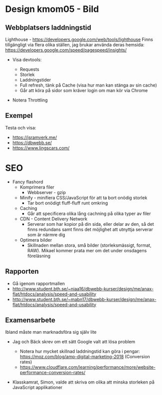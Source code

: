 # Design kmom05 - Bild

## Webbplatsers laddningstid

Lighthouse - https://developers.google.com/web/tools/lighthouse
Finns tillgängligt via flera olika ställen, jag brukar använda deras hemsida: https://developers.google.com/speed/pagespeed/insights/

* Visa devtools:
    * Requests
    * Storlek
    * Laddningstider
    * Full refresh, tänk på Cache (visa hur man kan stänga av sin cache)
    * Går att köra på sidor som kräver login om man kör via Chrome

* Notera Throttling

## Exempel

Testa och visa:
* https://jsramverk.me/
* https://dbwebb.se/
* https://www.lingscars.com/

# SEO

* Fancy flashord
    * Komprimera filer
        * Webbserver - gzip
    * Minify - minifiera CSS/JavaScript för att ta bort onödig storlek
        * Tar bort onödigt fluff-fluff runt omkring
    * Caching
        * Går att specificera olika lång cachning på olika typer av filer
    * CDN - Content Delivery Network
        * Serverar som har kopior på din sida, eller delar av den, så det finns redundans samt finns det möjlighet att utnyttja serverar som är närmre dig
    * Optimera bilder
        * Skillnaden mellan stora, små bilder (storleksmässigt, format, RAW). Mikael kommer prata mer om det under onsdagens föreläsning

## Rapporten

* Gå igenom rapportmallen
* http://www.student.bth.se/~niaa16/dbwebb-kurser/design/me/anax-flat/htdocs/analysis/speed-and-usability
* http://www.student.bth.se/~mabn17/dbwebb-kurser/design/me/anax-flat/htdocs/analysis/speed-and-usability

## Examensarbete

Ibland måste man marknadsföra sig själv lite

* Jag och Bäck skrev om ett sätt Google valt att lösa problem
    * Notera hur mycket skillnad laddningstid kan göra i pengar: https://moz.com/blog/amp-digital-marketing-2018 (Conversion rates)
    * https://www.cloudflare.com/learning/performance/more/website-performance-conversion-rates/

* Klasskamrat, Simon, valde att skriva om olika att minska storleken på JavaScript applikationer
